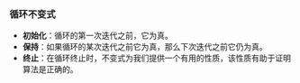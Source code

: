 
### 循环不变式
  * **初始化**：循环的第一次迭代之前，它为真。
  * **保持**：如果循环的某次迭代之前它为真，那么下次迭代之前它仍为真。
  * **终止**：在循环终止时，不变式为我们提供一个有用的性质，该性质有助于证明算法是正确的。
